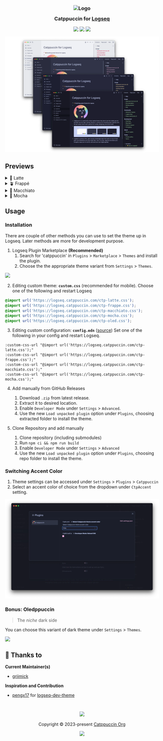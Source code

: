 <h3 align="center">
	<img src="https://raw.githubusercontent.com/catppuccin/catppuccin/main/assets/logos/exports/1544x1544_circle.png" width="100" alt="Logo"/><br/>
	<img src="https://raw.githubusercontent.com/catppuccin/catppuccin/main/assets/misc/transparent.png" height="30" width="0px"/>
	Catppuccin for <a href="https://logseq.com/">Logseq</a>
	<img src="https://raw.githubusercontent.com/catppuccin/catppuccin/main/assets/misc/transparent.png" height="30" width="0px"/>
</h3>

<p align="center">
	<a href="https://github.com/catppuccin/logseq/stargazers"><img src="https://img.shields.io/github/stars/catppuccin/logseq?colorA=363a4f&colorB=b7bdf8&style=for-the-badge"></a>
	<a href="https://github.com/catppuccin/logseq/issues"><img src="https://img.shields.io/github/issues/catppuccin/logseq?colorA=363a4f&colorB=f5a97f&style=for-the-badge"></a>
	<a href="https://github.com/catppuccin/logseq/contributors"><img src="https://img.shields.io/github/contributors/catppuccin/logseq?colorA=363a4f&colorB=a6da95&style=for-the-badge"></a>
</p>

<p align="center">
	<img src="https://raw.githubusercontent.com/catppuccin/logseq/main/assets/preview.webp"/>
</p>

## Previews

<details>
<summary>🌻 Latte</summary>
<img src="https://raw.githubusercontent.com/catppuccin/logseq/main/assets/preview-latte.webp"/>
<blockquote>Selected Accent: Red</blockquote>
</details>
<details>
<summary>🪴 Frappé</summary>
<img src="https://raw.githubusercontent.com/catppuccin/logseq/main/assets/preview-frappe.webp"/>
<blockquote>Selected Accent: Pink</blockquote>
</details>
<details>
<summary>🌺 Macchiato</summary>
<img src="https://raw.githubusercontent.com/catppuccin/logseq/main/assets/preview-macchiato.webp"/>
<blockquote>Selected Accent: Yellow</blockquote>
</details>
<details>
<summary>🌿 Mocha</summary>
<img src="https://raw.githubusercontent.com/catppuccin/logseq/main/assets/preview-mocha.webp"/>
<blockquote>Selected Accent: Green</blockquote>
</details>

## Usage

### Installation

There are couple of other methods you can use to set the theme up in Logseq. Later methods are more for development purpose.

1. Logseq Plugin Marketplace **(Recommended)**
    1. Search for 'catppuccin' in `Plugins` > `Marketplace` > `Themes` and install the plugin. 
    2. Choose the the appropriate theme variant from `Settings` > `Themes`.
    
<img src="https://raw.githubusercontent.com/catppuccin/logseq/main/assets/ctp-logseq-marketplace.webp"/>
    

2. Editing custom theme: **`custom.css`** (recommended for mobile). Choose one of the following and restart Logseq

```css
@import url('https://logseq.catppuccin.com/ctp-latte.css');
@import url('https://logseq.catppuccin.com/ctp-frappe.css');
@import url('https://logseq.catppuccin.com/ctp-macchiato.css');
@import url('https://logseq.catppuccin.com/ctp-mocha.css');
@import url('https://logseq.catppuccin.com/ctp-oled.css');
```

3. Editing custom configuration: **`config.edn`** ([source](https://github.com/logseq/logseq/blob/master/src/resources/templates/config.edn#97)) Set one of the following in your config and restart Logseq.

```edn
:custom-css-url "@import url('https://logseq.catppuccin.com/ctp-latte.css');"
:custom-css-url "@import url('https://logseq.catppuccin.com/ctp-frappe.css');"
:custom-css-url "@import url('https://logseq.catppuccin.com/ctp-macchiato.css');"
:custom-css-url "@import url('https://logseq.catppuccin.com/ctp-mocha.css');"
```

4. Add manually from GitHub Releases
    1. Download `.zip` from latest release.
    2. Extract it to desired location.
    3. Enable `Developer Mode` under `Settings` > `Advanced`.
    4. Use the new `Load unpacked plugin` option under `Plugins`, choosing extracted folder to install the theme.

5. Clone Repository and add manually
    1. Clone repository (including submodules)
    2. Run `npm ci && npm run build`
    3. Enable `Developer Mode` under `Settings` > `Advanced`
    4. Use the new `Load unpacked plugin` option under `Plugins`, choosing repo folder to install the theme.

### Switching Accent Color

1. Theme settings can be accessed under `Settings` > `Plugins` > `Catppuccin`
2. Select an accent color of choice from the dropdown under `CtpAccent` setting.

<img src="https://raw.githubusercontent.com/catppuccin/logseq/main/assets/ctp-logseq-switch-accent.webp"/>

### Bonus: Oledppuccin

> The _niche_ dark side

You can choose this variant of dark theme under `Settings` > `Themes`. 

<img src="https://raw.githubusercontent.com/catppuccin/logseq/main/assets/ctp-oledppuccin.webp"/>


## 💝 Thanks to

**Current Maintainer(s)**
- [griimick](https://github.com/griimick)

**Inspiration and Contribution**
- [pengx17](https://github.com/pengx17) for [logseq-dev-theme](https://github.com/pengx17/logseq-dev-theme)

&nbsp;

<p align="center">
	<img src="https://raw.githubusercontent.com/catppuccin/catppuccin/main/assets/footers/gray0_ctp_on_line.svg?sanitize=true" />
</p>

<p align="center">
	Copyright &copy; 2023-present <a href="https://github.com/catppuccin" target="_blank">Catppuccin Org</a>
</p>

<p align="center">
	<a href="https://github.com/catppuccin/catppuccin/blob/main/LICENSE"><img src="https://img.shields.io/static/v1.svg?style=for-the-badge&label=License&message=MIT&logoColor=d9e0ee&colorA=363a4f&colorB=b7bdf8"/></a>
</p>
